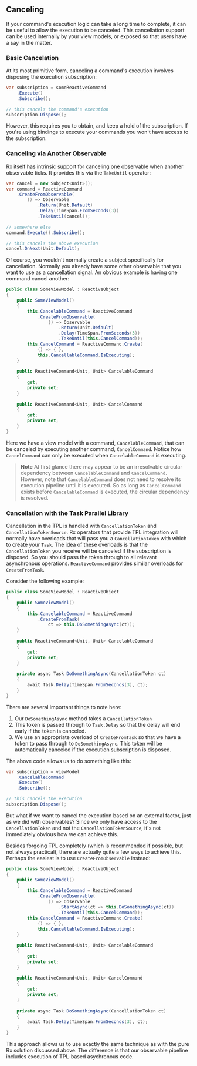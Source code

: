 ## Canceling

If your command's execution logic can take a long time to complete, it can be useful to allow the execution to be canceled. This cancellation support can be used internally by your view models, or exposed so that users have a say in the matter.

### Basic Cancelation

At its most primitive form, canceling a command's execution involves disposing the execution subscription:

```cs
var subscription = someReactiveCommand
    .Execute()
    .Subscribe();

// this cancels the command's execution
subscription.Dispose();
```

However, this requires you to obtain, and keep a hold of the subscription. If you're using bindings to execute your commands you won't have access to the subscription.

### Canceling via Another Observable

Rx itself has intrinsic support for canceling one observable when another observable ticks. It provides this via the `TakeUntil` operator:

```cs
var cancel = new Subject<Unit>();
var command = ReactiveCommand
    .CreateFromObservable(
        () => Observable
            .Return(Unit.Default)
            .Delay(TimeSpan.FromSeconds(3))
            .TakeUntil(cancel));
            
// somewhere else
command.Execute().Subscribe();

// this cancels the above execution
cancel.OnNext(Unit.Default);
```

Of course, you wouldn't normally create a subject specifically for cancellation. Normally you already have some other observable that you want to use as a cancellation signal. An obvious example is having one command cancel another:

```cs
public class SomeViewModel : ReactiveObject
{
    public SomeViewModel()
    {
        this.CancelableCommand = ReactiveCommand
            .CreateFromObservable(
                () => Observable
                    .Return(Unit.Default)
                    .Delay(TimeSpan.FromSeconds(3))
                    .TakeUntil(this.CancelCommand));
        this.CancelCommand = ReactiveCommand.Create(
            () => { },
            this.CancellableCommand.IsExecuting);
    }
    
    public ReactiveCommand<Unit, Unit> CancelableCommand
    {
        get;
        private set;
    }
    
    public ReactiveCommand<Unit, Unit> CancelCommand
    {
        get;
        private set;
    }
}
```

Here we have a view model with a command, `CancelableCommand`, that can be canceled by executing another command, `CancelCommand`. Notice how `CancelCommand` can only be executed when `CancelableCommand` is executing.

> **Note** At first glance there may appear to be an irresolvable circular dependency between `CancelableCommand` and `CancelCommand`. However, note that `CancelableCommand` does not need to resolve its execution pipeline until it is executed. So as long as `CancelCommand` exists before `CancelableCommand` is executed, the circular dependency is resolved.

### Cancellation with the Task Parallel Library

Cancellation in the TPL is handled with `CancellationToken` and `CancellationTokenSource`. Rx operators that provide TPL integration will normally have overloads that will pass you a `CancellationToken` with which to create your `Task`. The idea of these overloads is that the `CancellationToken` you receive will be canceled if the subscription is disposed. So you should pass the token through to all relevant asynchronous operations. `ReactiveCommand` provides similar overloads for `CreateFromTask`.

Consider the following example:

```cs
public class SomeViewModel : ReactiveObject
{
    public SomeViewModel()
    {
        this.CancelableCommand = ReactiveCommand
            .CreateFromTask(
                ct => this.DoSomethingAsync(ct));
    }
    
    public ReactiveCommand<Unit, Unit> CancelableCommand
    {
        get;
        private set;
    }
    
    private async Task DoSomethingAsync(CancellationToken ct)
    {
        await Task.Delay(TimeSpan.FromSeconds(3), ct);
    }
}
```

There are several important things to note here:

1. Our `DoSomethingAsync` method takes a `CancellationToken`
2. This token is passed through to `Task.Delay` so that the delay will end early if the token is canceled.
3. We use an appropriate overload of `CreateFromTask` so that we have a token to pass through to `DoSomethingAsync`. This token will be automatically canceled if the execution subscription is disposed.

The above code allows us to do something like this:

```cs
var subscription = viewModel
    .CancelableCommand
    .Execute()
    .Subscribe();

// this cancels the execution
subscription.Dispose();
```

But what if we want to cancel the execution based on an external factor, just as we did with observables? Since we only have access to the `CancellationToken` and not the `CancellationTokenSource`, it's not immediately obvious how we can achieve this.

Besides forgoing TPL completely (which is recommended if possible, but not always practical), there are actually quite a few ways to achieve this. Perhaps the easiest is to use `CreateFromObservable` instead:

```cs
public class SomeViewModel : ReactiveObject
{
    public SomeViewModel()
    {
        this.CancelableCommand = ReactiveCommand
            .CreateFromObservable(
                () => Observable
                    .StartAsync(ct => this.DoSomethingAsync(ct))
                    .TakeUntil(this.CancelCommand));
        this.CancelCommand = ReactiveCommand.Create(
            () => { },
            this.CancellableCommand.IsExecuting);
    }
    
    public ReactiveCommand<Unit, Unit> CancelableCommand
    {
        get;
        private set;
    }
    
    public ReactiveCommand<Unit, Unit> CancelCommand
    {
        get;
        private set;
    }
    
    private async Task DoSomethingAsync(CancellationToken ct)
    {
        await Task.Delay(TimeSpan.FromSeconds(3), ct);
    }
}
```

This approach allows us to use exactly the same technique as with the pure Rx solution discussed above. The difference is that our observable pipeline includes execution of TPL-based asychronous code.